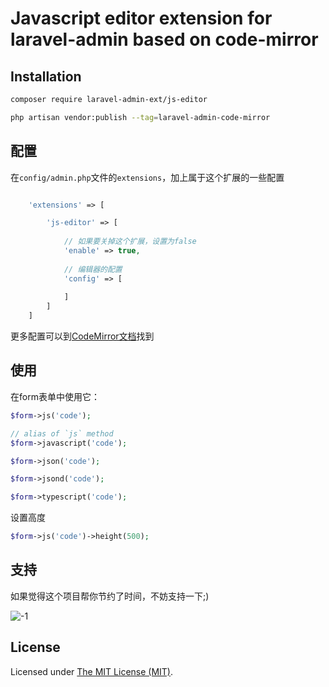 Javascript editor extension for laravel-admin based on code-mirror
======

## Installation 

```bash
composer require laravel-admin-ext/js-editor

php artisan vendor:publish --tag=laravel-admin-code-mirror
```

## 配置

在`config/admin.php`文件的`extensions`，加上属于这个扩展的一些配置
```php

    'extensions' => [

        'js-editor' => [
        
            // 如果要关掉这个扩展，设置为false
            'enable' => true,
            
            // 编辑器的配置
            'config' => [
                
            ]
        ]
    ]

```

更多配置可以到[CodeMirror文档](https://codemirror.net/)找到

## 使用

在form表单中使用它：
```php
$form->js('code');

// alias of `js` method
$form->javascript('code');

$form->json('code');

$form->jsond('code');

$form->typescript('code');
```

设置高度
```php
$form->js('code')->height(500);
```

## 支持

如果觉得这个项目帮你节约了时间，不妨支持一下;)

![-1](https://cloud.githubusercontent.com/assets/1479100/23287423/45c68202-fa78-11e6-8125-3e365101a313.jpg)

License
------------
Licensed under [The MIT License (MIT)](LICENSE).